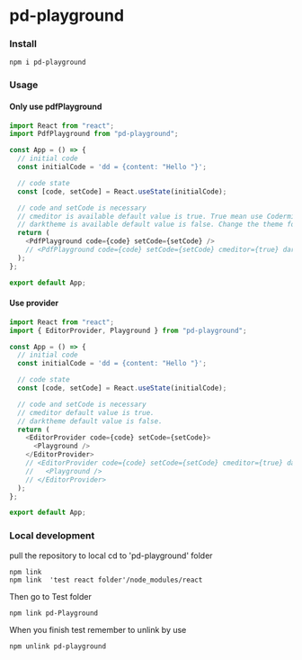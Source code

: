 # pd-playground

### Install

```
npm i pd-playground
```

### Usage

#### Only use pdfPlayground

```javascript
import React from "react";
import PdfPlayground from "pd-playground";

const App = () => {
  // initial code
  const initialCode = 'dd = {content: "Hello "}';

  // code state
  const [code, setCode] = React.useState(initialCode);

  // code and setCode is necessary
  // cmeditor is available default value is true. True mean use Codermirror.
  // darktheme is available default value is false. Change the theme for Codermirror.
  return (
    <PdfPlayground code={code} setCode={setCode} />
    // <PdfPlayground code={code} setCode={setCode} cmeditor={true} darktheme={false} />
  );
};

export default App;
```

#### Use provider

```javascript
import React from "react";
import { EditorProvider, Playground } from "pd-playground";

const App = () => {
  // initial code
  const initialCode = 'dd = {content: "Hello "}';

  // code state
  const [code, setCode] = React.useState(initialCode);

  // code and setCode is necessary
  // cmeditor default value is true.
  // darktheme default value is false.
  return (
    <EditorProvider code={code} setCode={setCode}>
      <Playground />
    </EditorProvider>
    // <EditorProvider code={code} setCode={setCode} cmeditor={true} darktheme={true}>
    //   <Playground />
    // </EditorProvider>
  );
};

export default App;
```

### Local development

pull the repository to local
cd to 'pd-playground' folder

```
npm link
npm link  'test react folder'/node_modules/react
```

Then go to Test folder

```
npm link pd-Playground
```

When you finish test remember to unlink by use

```
npm unlink pd-playground
```

